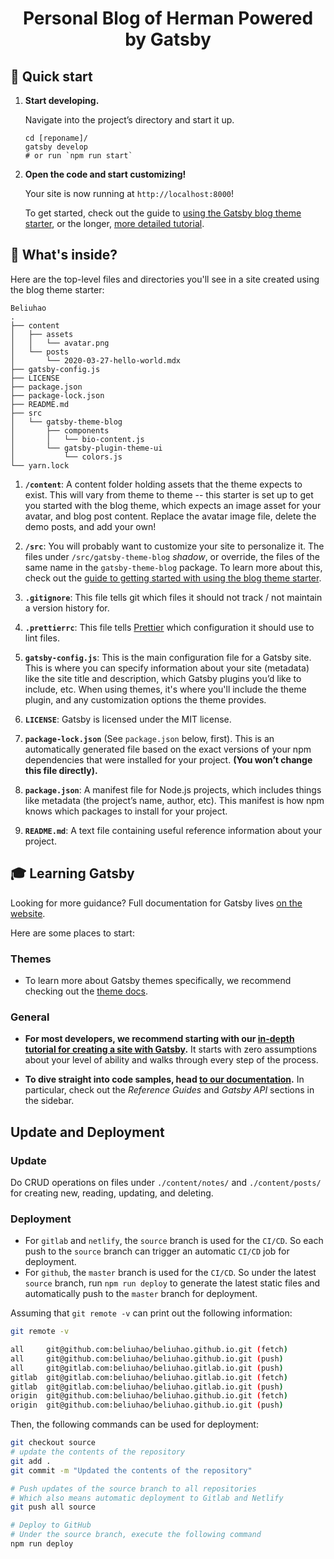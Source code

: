 <h1 align="center">
  Personal Blog of Herman Powered by Gatsby
</h1>

## 🚀 Quick start

1.  **Start developing.**

    Navigate into the project’s directory and start it up.

    ```shell
    cd [reponame]/
    gatsby develop
    # or run `npm run start`
    ```

2.  **Open the code and start customizing!**

    Your site is now running at `http://localhost:8000`!

    To get started, check out the guide to [using the Gatsby blog theme starter](https://gatsbyjs.org/docs/themes/using-a-gatsby-theme), or the longer, [more detailed tutorial](https://gatsbyjs.org/tutorial/using-a-theme).

## 🧐 What's inside?

Here are the top-level files and directories you'll see in a site created using the blog theme starter:

```text
Beliuhao
.
├── content
│   ├── assets
│   │   └── avatar.png
│   └── posts
│       └── 2020-03-27-hello-world.mdx
├── gatsby-config.js
├── LICENSE
├── package.json
├── package-lock.json
├── README.md
├── src
│   └── gatsby-theme-blog
│       ├── components
│       │   └── bio-content.js
│       └── gatsby-plugin-theme-ui
│           └── colors.js
└── yarn.lock
```

1.  **`/content`**: A content folder holding assets that the theme expects to exist. This will vary from theme to theme -- this starter is set up to get you started with the blog theme, which expects an image asset for your avatar, and blog post content. Replace the avatar image file, delete the demo posts, and add your own!

2.  **`/src`**: You will probably want to customize your site to personalize it. The files under `/src/gatsby-theme-blog` _shadow_, or override, the files of the same name in the `gatsby-theme-blog` package. To learn more about this, check out the [guide to getting started with using the blog theme starter](https://gatsbyjs.org/docs/themes/using-a-gatsby-theme).

3.  **`.gitignore`**: This file tells git which files it should not track / not maintain a version history for.

4.  **`.prettierrc`**: This file tells [Prettier](https://prettier.io/) which configuration it should use to lint files.

5.  **`gatsby-config.js`**: This is the main configuration file for a Gatsby site. This is where you can specify information about your site (metadata) like the site title and description, which Gatsby plugins you’d like to include, etc. When using themes, it's where you'll include the theme plugin, and any customization options the theme provides.

6.  **`LICENSE`**: Gatsby is licensed under the MIT license.

7.  **`package-lock.json`** (See `package.json` below, first). This is an automatically generated file based on the exact versions of your npm dependencies that were installed for your project. **(You won’t change this file directly).**

8.  **`package.json`**: A manifest file for Node.js projects, which includes things like metadata (the project’s name, author, etc). This manifest is how npm knows which packages to install for your project.

9.  **`README.md`**: A text file containing useful reference information about your project.

## 🎓 Learning Gatsby

Looking for more guidance? Full documentation for Gatsby lives [on the website](https://www.gatsbyjs.org/).

Here are some places to start:

### Themes

- To learn more about Gatsby themes specifically, we recommend checking out the [theme docs](https://www.gatsbyjs.org/docs/themes/).

### General

- **For most developers, we recommend starting with our [in-depth tutorial for creating a site with Gatsby](https://www.gatsbyjs.org/tutorial/).** It starts with zero assumptions about your level of ability and walks through every step of the process.

- **To dive straight into code samples, head [to our documentation](https://www.gatsbyjs.org/docs/).** In particular, check out the _Reference Guides_ and _Gatsby API_ sections in the sidebar.

## Update and Deployment

### Update

Do CRUD operations on files under `./content/notes/` and `./content/posts/` for creating new, reading, updating, and deleting.

### Deployment

- For `gitlab` and `netlify`, the `source` branch is used for the `CI/CD`. So each push to the `source` branch can trigger an automatic `CI/CD` job for deployment.
- For `github`, the `master` branch is used for the `CI/CD`. So under the latest `source` branch, run `npm run deploy` to generate the latest static files and automatically push to the `master` branch for deployment.

Assuming that `git remote -v` can print out the following information:

```bash
git remote -v

all     git@github.com:beliuhao/beliuhao.github.io.git (fetch)
all     git@github.com:beliuhao/beliuhao.github.io.git (push)
all     git@gitlab.com:beliuhao/beliuhao.gitlab.io.git (push)
gitlab  git@gitlab.com:beliuhao/beliuhao.gitlab.io.git (fetch)
gitlab  git@gitlab.com:beliuhao/beliuhao.gitlab.io.git (push)
origin  git@github.com:beliuhao/beliuhao.github.io.git (fetch)
origin  git@github.com:beliuhao/beliuhao.github.io.git (push)
```

Then, the following commands can be used for deployment:

```bash
git checkout source
# update the contents of the repository
git add .
git commit -m "Updated the contents of the repository"

# Push updates of the source branch to all repositories
# Which also means automatic deployment to Gitlab and Netlify
git push all source

# Deploy to GitHub
# Under the source branch, execute the following command
npm run deploy
```
